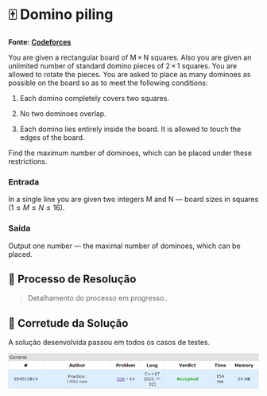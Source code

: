 # 🀄 Domino piling

**Fonte: [Codeforces](https://codeforces.com/problemset/problem/50/A)**

You are given a rectangular board of M × N squares. Also you are given an unlimited number of standard domino pieces of 2 × 1 squares. You are allowed to rotate the pieces. You are asked to place as many dominoes as possible on the board so as to meet the following conditions:

1. Each domino completely covers two squares.

2. No two dominoes overlap.

3. Each domino lies entirely inside the board. It is allowed to touch the edges of the board.

Find the maximum number of dominoes, which can be placed under these restrictions.

### Entrada
In a single line you are given two integers M and N — board sizes in squares ($1 ≤ M ≤ N ≤ 16$).

### Saída
Output one number — the maximal number of dominoes, which can be placed.

## 🧩 Processo de Resolução

> Detalhamento do processo em progresso..

## 📝 Corretude da Solução
A solução desenvolvida passou em todos os casos de testes.

![Accepted](img/accepted.png)
